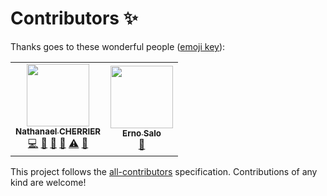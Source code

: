 
# Contributors ✨

Thanks goes to these wonderful people
([emoji key](https://allcontributors.org/docs/en/emoji-key)):

<!-- ALL-CONTRIBUTORS-LIST:START - Do not remove or modify this section -->
<!-- prettier-ignore-start -->
<!-- markdownlint-disable -->
<table>
  <tr>
    <td align="center"><a href="https://nathanaelcherrier.com"><img src="https://avatars0.githubusercontent.com/u/3090112?v=4" width="100px;" alt=""/><br /><sub><b>Nathanael CHERRIER</b></sub></a><br /><a href="https://github.com/mindsers/changelog-reader-action/commits?author=mindsers" title="Code">💻</a> <a href="https://github.com/mindsers/changelog-reader-action/commits?author=mindsers" title="Documentation">📖</a> <a href="https://github.com/mindsers/changelog-reader-action/pulls?q=is%3Apr+reviewed-by%3Amindsers" title="Reviewed Pull Requests">👀</a> <a href="#question-mindsers" title="Answering Questions">💬</a> <a href="https://github.com/mindsers/changelog-reader-action/commits?author=mindsers" title="Tests">⚠️</a> <a href="#maintenance-mindsers" title="Maintenance">🚧</a></td>
    <td align="center"><a href="http://endormi.io"><img src="https://avatars3.githubusercontent.com/u/39559256?v=4" width="100px;" alt=""/><br /><sub><b>Erno Salo</b></sub></a><br /><a href="https://github.com/mindsers/changelog-reader-action/commits?author=endormi" title="Documentation">📖</a></td>
  </tr>
</table>

<!-- markdownlint-enable -->
<!-- prettier-ignore-end -->
<!-- ALL-CONTRIBUTORS-LIST:END -->

This project follows the
[all-contributors](https://github.com/all-contributors/all-contributors)
specification. Contributions of any kind are welcome!
